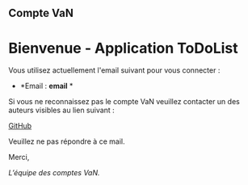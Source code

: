 ## Compte VaN

# Bienvenue - Application ToDoList

Vous utilisez actuellement l'email suivant pour vous connecter :

+ *Email : **email** *

Si vous ne reconnaissez pas le compte VaN veuillez contacter un des auteurs visibles au lien suivant :

[GitHub](https://github.com/Naedri/WEB-ToDoList)

Veuillez ne pas répondre à ce mail.

Merci,

*L’équipe des comptes VaN.*
